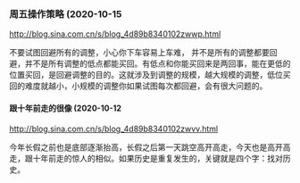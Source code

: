 ### 周五操作策略 (2020-10-15
http://blog.sina.com.cn/s/blog_4d89b8340102zwwp.html

不要试图回避所有的调整，小心你下车容易上车难，
并不是所有的调整都要回避，并不是所有调整的低点都能买回。有低点和你能买回来是两回事，能在更低的位置买回，是回避调整的目的。这就涉及到调整的规模，越大规模的调整，低位买回的难度就越小，小规模的调整你如果试图每次都回避，会有很大问题的。

#### 跟十年前走的很像 (2020-10-12
http://blog.sina.com.cn/s/blog_4d89b8340102zwvv.html

今年长假之前也是底部逐渐抬高，长假之后第一天跳空高开高走，今天也是高开高走，跟十年前走的惊人的相似。如果历史是重复发生的，关键就是四个字：找对历史。
